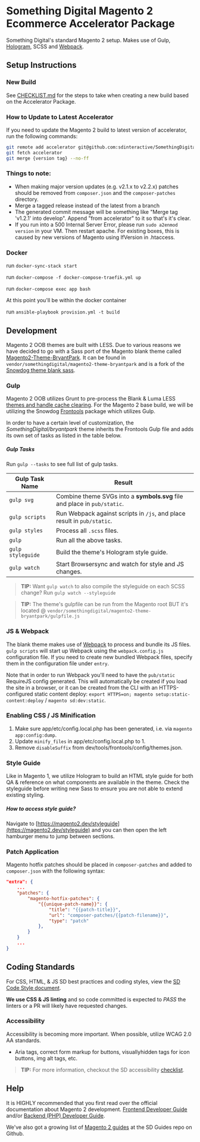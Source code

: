 # Something Digital Magento 2 Ecommerce Accelerator Package

Something Digital's standard Magento 2 setup. Makes use of Gulp, [Hologram](https://trulia.github.io/hologram/), SCSS and [Webpack](https://webpack.github.io/).

## Setup Instructions

### New Build

See [CHECKLIST.md](CHECKLIST.md) for the steps to take when creating a new build based on the Accelerator Package.

### How to Update to Latest Accelerator

If you need to update the Magento 2 build to latest version of accelerator, run the following commands:

```bash
git remote add accelerator git@github.com:sdinteractive/SomethingDigital-Magento2-Package-Accelerator.git
git fetch accelerator
git merge {version tag} --no-ff
```

### Things to note:
  - When making major version updates (e.g. v2.1.x to v2.2.x) patches should be removed from `composer.json` and the `composer-patches` directory.
  - Merge a tagged release instead of the latest from a branch
  - The generated commit message will be something like "Merge tag 'v1.2.1' into develop". Append "from accelerator" to it so that's it's clear.
  - If you run into a 500 Internal Server Error, please run `sudo a2enmod version` in your VM. Then restart apache. For existing boxes, this is caused by new versions of Magento using IfVersion in .htaccess. 

### Docker

run `docker-sync-stack start`

run `docker-compose -f docker-compose-traefik.yml up`

run `docker-compose exec app bash`

At this point you'll be within the docker container

run `ansible-playbook provision.yml -t build`

## Development

Magento 2 OOB themes are built with LESS. Due to various reasons we have decided to go with a Sass port of the Magento blank theme called [Magento2-Theme-BryantPark](https://github.com/sdinteractive/SomethingDigital-Magento2-Theme-BryantPark). It can be found in `vendor/somethingdigital/magento2-theme-bryantpark` and is a fork of the [Snowdog theme blank sass](https://github.com/SnowdogApps/magento2-theme-blank-sass).

### Gulp

Magento 2 OOB utilizes Grunt to pre-process the Blank & Luma LESS [themes and handle cache clearing](http://devdocs.magento.com/guides/v2.0/frontend-dev-guide/css-topics/css_debug.html#grunt_commands). For the Magento 2 base build, we will be utilizing the Snowdog [Frontools](https://github.com/SnowdogApps/magento2-frontools) package which utilizes Gulp.

In order to have a certain level of customization, the *SomethingDigital/bryantpark* theme inherits the Frontools Gulp file and adds its own set of tasks as listed in the table below.

##### Gulp Tasks

Run `gulp --tasks` to see full list of gulp tasks.

| Gulp Task Name        | Result            |
| -------------------   | ----------------- |
| `gulp svg`            | Combine theme SVGs into a **symbols.svg** file and place in `pub/static`.
| `gulp scripts`        | Run Webpack against scripts in `/js`, and place result in `pub/static`.
| `gulp styles`         | Process all `.scss` files.
| `gulp`                | Run all the above tasks.
| `gulp styleguide`     | Build the theme's Hologram style guide.
| `gulp watch`          | Start Browsersync and watch for style and JS changes.

> **TIP:** Want `gulp watch` to also compile the styleguide on each SCSS change? Run `gulp watch --styleguide`

> **TIP:** The theme's gulpfile can be run from the Magento root BUT it's located @ `vendor/somethingdigital/magento2-theme-bryantpark/gulpfile.js`


### JS & Webpack

The blank theme makes use of [Webpack](https://webpack.github.io/) to process and bundle its JS files. `gulp scripts` will start up Webpack using the `webpack.config.js` configuration file. If you need to create new bundled Webpack files, specify them in the configuration file under `entry`.

Note that in order to run Webpack you'll need to have the `pub/static` RequireJS config generated. This will automatically be created if you load the site in a browser, or it can be created from the CLI with an HTTPS-configured static content deploy: `export HTTPS=on; magento setup:static-content:deploy` / `magento sd:dev:static`.

### Enabling CSS / JS Minification

1. Make sure app/etc/config.local.php has been generated, i.e. via `magento app:config:dump`.
2. Update `minify_files` in app/etc/config.local.php to 1.
3. Remove `disableSuffix` from dev/tools/frontools/config/themes.json.

### Style Guide

Like in Magento 1, we utilize Hologram to build an HTML style guide for both QA & reference on what components are available in the theme. Check the styleguide before writing new Sass to ensure you are not able to extend existing styling.

##### How to access style guide?

Navigate to [https://magento2.dev/styleguide](https://magento2.dev/styleguide) and you can then open the left hamburger menu to jump between sections.

### Patch Application
Magento hotfix patches should be placed in `composer-patches` and added to `composer.json` with the following syntax:
```json
"extra": {
    ...
    "patches": {
        "magento-hotfix-patches": {
            "{{unique-patch-name}}": {
                "title": "{{patch-title}}",
                "url": "composer-patches/{{patch-filename}}",
                "type": "patch"
            },
        }
    }
    ...
}
```

## Coding Standards

For CSS, HTML, & JS SD best practices and coding styles, view the [SD Code Style document](https://github.com/sdinteractive/SomethingDigital-Guides/blob/master/Standards/CodeStyle.md).

**We use CSS & JS linting** and so code committed is expected to *PASS* the linters or a PR will likely have requested changes.

### Accessibility

Accessibility is becoming more important. When possible, utilize WCAG 2.0 AA standards.

- Aria tags, correct form markup for buttons, visuallyhidden tags for icon buttons, img alt tags, etc.

> **TIP:** For more information, checkout the SD accessibility [checklist](https://github.com/sdinteractive/SomethingDigital-Guides/tree/master/Standards/Accessibility).

## Help

It is HIGHLY recommended that you first read over the official documentation about Magento 2 development. [Frontend Developer Guide](http://devdocs.magento.com/guides/v2.1/frontend-dev-guide/bk-frontend-dev-guide.html) and/or [Backend (PHP) Developer Guide](http://devdocs.magento.com/guides/v2.1/extension-dev-guide/bk-extension-dev-guide.html).

We've also got a growing list of [Magento 2 guides](https://github.com/sdinteractive/SomethingDigital-Guides/tree/master/Workflows/Magento2) at the SD Guides repo on Github.
